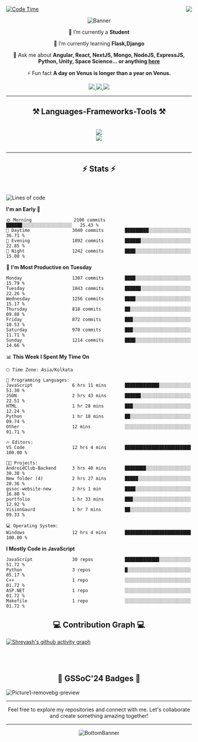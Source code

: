 <div>
 
<img align="right" src="https://visitor-badge.laobi.icu/badge?page_id=shreyash3087.shreyash3087" />

 [![Code Time](https://wakatime.com/badge/user/cd5f70df-e644-46f4-a03b-e1ce78615131.svg)](https://wakatime.com/@cd5f70df-e644-46f4-a03b-e1ce78615131)
 
</div>


<div align="center">
 
![Banner](https://github.com/user-attachments/assets/fe33d289-b057-4d85-ad76-3103802aa9e1)

</div>


<div align="center">
 
 🔭 I’m currently a **Student** 
 
 🌱 I’m currently learning **Flask,Django**

💬 Ask me about **Angular, React, NextJS, Mongo, NodeJS, ExpressJS, Python, Unity, Space Science... or anything [here](https://github.com/shreyash3087/shreyash3087/issues)**

⚡ Fun fact **A day on Venus is longer than a year on Venus.**

</div>
 
<div align="center"> 
  <a href="mailto:shreyash3087@gmail.com">
    <img src="https://img.shields.io/badge/Gmail-333333?style=for-the-badge&logo=gmail&logoColor=red" />
  </a>
  <a href="https://www.linkedin.com/in/shreyash-srivastava-1a1161280" target="_blank">
    <img src="https://img.shields.io/badge/LinkedIn-0077B5?style=for-the-badge&logo=linkedin&logoColor=white" target="_blank" />
  </a>
  <a href="https://github.com/shreyash3087" target="_blank">
     <img src="https://img.shields.io/badge/Github-FF5722?style=for-the-badge&logo=github&logoColor=white" target="_blank" />
  </a>
</div>
<hr/>
 
<h2 align="center">⚒️ Languages-Frameworks-Tools ⚒️</h2>
<br/>
<div align="center">
    <img src="https://skillicons.dev/icons?i=react,bootstrap,html,css,vscode,github,figma,cpp,vercel,netlify" /><br>
    <img src="https://skillicons.dev/icons?i=tailwind,git,nodejs,python,javascript,typescript,express,firebase,mongodb,nextjs,unity,azure,blender" /><br>
</div>

<br/>
<hr/>

<h2 align="center">⚡ Stats ⚡</h2>

<br>
<div>
 
 
<!--START_SECTION:waka-->
![Lines of code](https://img.shields.io/badge/From%20Hello%20World%20I%27ve%20Written-5.1%20million%20lines%20of%20code-blue)

**I'm an Early 🐤** 

```text
🌞 Morning                2106 commits        ██████░░░░░░░░░░░░░░░░░░░   25.43 % 
🌆 Daytime                3040 commits        █████████░░░░░░░░░░░░░░░░   36.71 % 
🌃 Evening                1892 commits        ██████░░░░░░░░░░░░░░░░░░░   22.85 % 
🌙 Night                  1242 commits        ████░░░░░░░░░░░░░░░░░░░░░   15.00 % 
```
📅 **I'm Most Productive on Tuesday** 

```text
Monday                   1307 commits        ████░░░░░░░░░░░░░░░░░░░░░   15.79 % 
Tuesday                  1843 commits        ██████░░░░░░░░░░░░░░░░░░░   22.26 % 
Wednesday                1256 commits        ████░░░░░░░░░░░░░░░░░░░░░   15.17 % 
Thursday                 818 commits         ██░░░░░░░░░░░░░░░░░░░░░░░   09.88 % 
Friday                   872 commits         ███░░░░░░░░░░░░░░░░░░░░░░   10.53 % 
Saturday                 970 commits         ███░░░░░░░░░░░░░░░░░░░░░░   11.71 % 
Sunday                   1214 commits        ████░░░░░░░░░░░░░░░░░░░░░   14.66 % 
```


📊 **This Week I Spent My Time On** 

```text
🕑︎ Time Zone: Asia/Kolkata

💬 Programming Languages: 
JavaScript               6 hrs 11 mins       █████████████░░░░░░░░░░░░   51.30 % 
JSON                     2 hrs 43 mins       ██████░░░░░░░░░░░░░░░░░░░   22.51 % 
HTML                     1 hr 28 mins        ███░░░░░░░░░░░░░░░░░░░░░░   12.24 % 
Python                   1 hr 10 mins        ██░░░░░░░░░░░░░░░░░░░░░░░   09.74 % 
Other                    12 mins             ░░░░░░░░░░░░░░░░░░░░░░░░░   01.71 % 

🔥 Editors: 
VS Code                  12 hrs 4 mins       █████████████████████████   100.00 % 

🐱‍💻 Projects: 
AndroidClub-Backend      3 hrs 40 mins       ████████░░░░░░░░░░░░░░░░░   30.38 % 
New folder (4)           2 hrs 27 mins       █████░░░░░░░░░░░░░░░░░░░░   20.36 % 
gssoc-website-new        2 hrs 1 min         ████░░░░░░░░░░░░░░░░░░░░░   16.80 % 
portfolio                1 hr 33 mins        ███░░░░░░░░░░░░░░░░░░░░░░   12.92 % 
VisionGaurd              1 hr 7 mins         ██░░░░░░░░░░░░░░░░░░░░░░░   09.33 % 

💻 Operating System: 
Windows                  12 hrs 4 mins       █████████████████████████   100.00 % 
```

**I Mostly Code in JavaScript** 

```text
JavaScript               30 repos            █████████████░░░░░░░░░░░░   51.72 % 
Python                   3 repos             █░░░░░░░░░░░░░░░░░░░░░░░░   05.17 % 
C++                      1 repo              ░░░░░░░░░░░░░░░░░░░░░░░░░   01.72 % 
ASP.NET                  1 repo              ░░░░░░░░░░░░░░░░░░░░░░░░░   01.72 % 
Makefile                 1 repo              ░░░░░░░░░░░░░░░░░░░░░░░░░   01.72 % 
```




<!--END_SECTION:waka-->

</div>

<div>
  <div align="center" ><h2 align="center">💻 Contribution Graph 💻</h2></div>
 
  [![Shreyash's github activity graph](https://github-readme-activity-graph.vercel.app/graph?username=shreyash3087&hide_border=true&theme=github)](https://github.com/ashutosh00710/github-readme-activity-graph)
 
</div>

<br/><br/>

<h2 align="center">🔰 GSSoC'24 Badges 🔰</h2>

![Picture1-removebg-preview](https://github.com/user-attachments/assets/4ece96a5-043a-44df-b51b-40738d3603ff)

<div align="center"> 
  <hr/>
  Feel free to explore my repositories and connect with me. Let's collaborate and create something amazing together!
  <hr/>
</div>

<div align="center">
 
![BottomBanner](https://github.com/user-attachments/assets/7afe064f-9b9f-401d-bec1-35c8625bb3dc)

</div>

